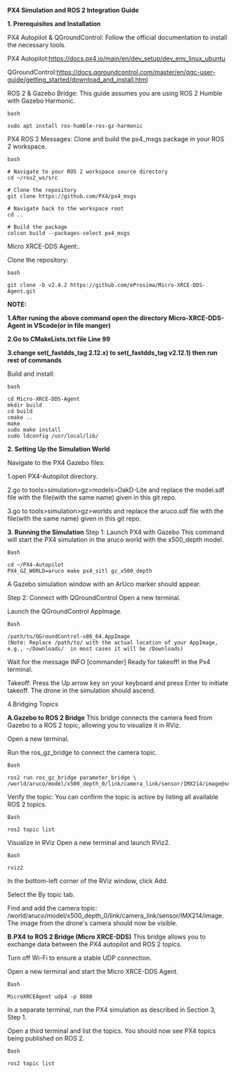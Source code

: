 ****PX4 Simulation and ROS 2 Integration Guide****

**1. Prerequisites and Installation**


PX4 Autopilot & QGroundControl:
Follow the official documentation to install the necessary tools.

PX4 Autopilot:https://docs.px4.io/main/en/dev_setup/dev_env_linux_ubuntu

QGroundControl:https://docs.qgroundcontrol.com/master/en/qgc-user-guide/getting_started/download_and_install.html

ROS 2 & Gazebo Bridge:
This guide assumes you are using ROS 2 Humble with Gazebo Harmonic.
```
bash

sudo apt install ros-humble-ros-gz-harmonic
```




PX4 ROS 2 Messages:
Clone and build the px4_msgs package in your ROS 2 workspace.
```
bash

# Navigate to your ROS 2 workspace source directory
cd ~/ros2_ws/src

# Clone the repository
git clone https://github.com/PX4/px4_msgs

# Navigate back to the workspace root
cd ..

# Build the package
colcon build --packages-select px4_msgs
```






Micro XRCE-DDS Agent:.

Clone the repository:



```
bash

git clone -b v2.4.2 https://github.com/eProsima/Micro-XRCE-DDS-Agent.git
```

**NOTE:**

**1.After runing the above command open the directory Micro-XRCE-DDS-Agent in VScode(or in file manger)**


**2.Go to CMakeLists.txt file  Line 99** 


**3.change set(_fastdds_tag 2.12.x) to set(_fastdds_tag v2.12.1) then run rest of commands**


Build and install:


```
bash

cd Micro-XRCE-DDS-Agent
mkdir build
cd build
cmake ..
make
sudo make install
sudo ldconfig /usr/local/lib/
```






**2. Setting Up the Simulation World**

Navigate to the PX4 Gazebo files:


1.open PX4-Autopilot directory.


2.go to tools>simulation>gz>models>OakD-Lite and replace the model.sdf file with the file(with the same name) given in this git repo.


3.go to tools>simulation>gz>worlds and replace the aruco.sdf file with the file(with the same name) given in this git repo.






**3. Running the Simulation**
Step 1: Launch PX4 with Gazebo
This command will start the PX4 simulation in the aruco world with the x500_depth model.
```
Bash

cd ~/PX4-Autopilot
PX4_GZ_WORLD=aruco make px4_sitl gz_x500_depth
```
A Gazebo simulation window with an ArUco marker should appear.

Step 2: Connect with QGroundControl
Open a new terminal.

Launch the QGroundControl AppImage.
```
Bash

/path/to/QGroundControl-x86_64.AppImage
(Note: Replace /path/to/ with the actual location of your AppImage, e.g., ~/Downloads/  in most cases it will be /Downloads)
```
Wait for the message INFO [commander] Ready for takeoff! in the Px4 terminal.

Takeoff: Press the Up arrow key on your keyboard and press Enter to initiate takeoff. The drone in the simulation should ascend.







4.Bridging Topics


**A.Gazebo to ROS 2 Bridge**
This bridge connects the camera feed from Gazebo to a ROS 2 topic, allowing you to visualize it in RViz.

Open a new terminal.

Run the ros_gz_bridge to connect the camera topic.
```
Bash

ros2 run ros_gz_bridge parameter_bridge \
/world/aruco/model/x500_depth_0/link/camera_link/sensor/IMX214/image@sensor_msgs/msg/Image@gz.msgs.Image
```
Verify the topic: You can confirm the topic is active by listing all available ROS 2 topics.
```
Bash

ros2 topic list
```
Visualize in RViz
Open a new terminal and launch RViz2.
```
Bash

rviz2
```
In the bottom-left corner of the RViz window, click Add.

Select the By topic tab.

Find and add the camera topic: /world/aruco/model/x500_depth_0/link/camera_link/sensor/IMX214/image. 
The image from the drone's camera should now be visible.




**B.PX4 to ROS 2 Bridge (Micro XRCE-DDS)**
This bridge allows you to exchange data between the PX4 autopilot and ROS 2 topics.

Turn off Wi-Fi to ensure a stable UDP connection.

Open a new terminal and start the Micro XRCE-DDS Agent.
```
Bash

MicroXRCEAgent udp4 -p 8888
```
In a separate terminal, run the PX4 simulation as described in Section 3, Step 1.

Open a third terminal and list the topics. You should now see PX4 topics being published on ROS 2.
```
Bash

ros2 topic list

```


